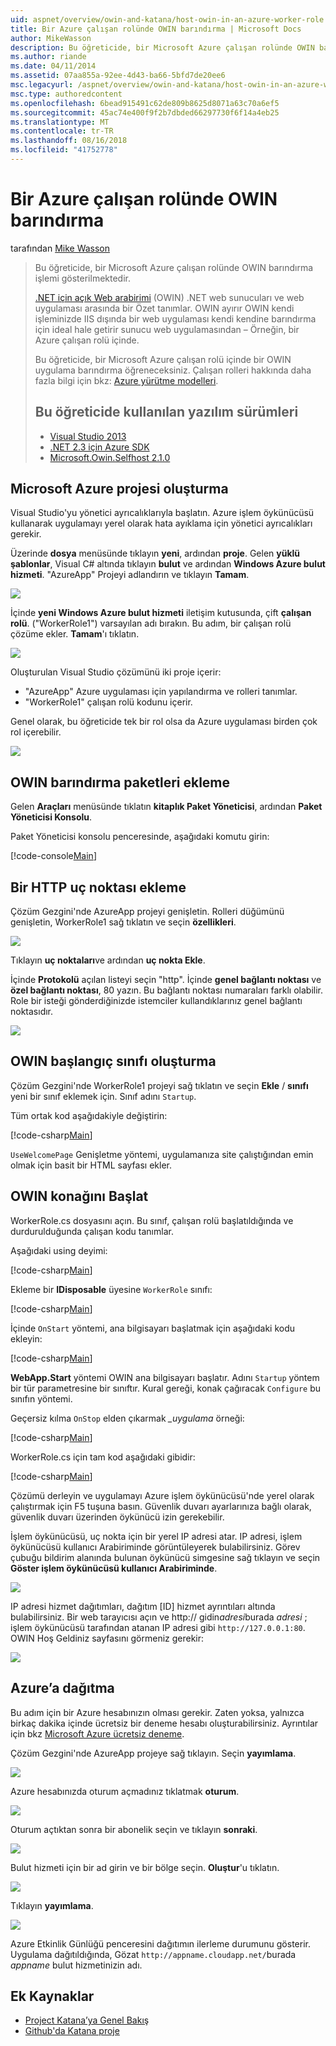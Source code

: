 ```yaml
---
uid: aspnet/overview/owin-and-katana/host-owin-in-an-azure-worker-role
title: Bir Azure çalışan rolünde OWIN barındırma | Microsoft Docs
author: MikeWasson
description: Bu öğreticide, bir Microsoft Azure çalışan rolünde OWIN barındırma işlemi gösterilmektedir. Açık Web arabirimi için .NET (OWIN) .NET web sunucusu arasında bir Özet tanımlar...
ms.author: riande
ms.date: 04/11/2014
ms.assetid: 07aa855a-92ee-4d43-ba66-5bfd7de20ee6
msc.legacyurl: /aspnet/overview/owin-and-katana/host-owin-in-an-azure-worker-role
msc.type: authoredcontent
ms.openlocfilehash: 6bead915491c62de809b8625d8071a63c70a6ef5
ms.sourcegitcommit: 45ac74e400f9f2b7dbded66297730f6f14a4eb25
ms.translationtype: MT
ms.contentlocale: tr-TR
ms.lasthandoff: 08/16/2018
ms.locfileid: "41752778"
---
```

<a name="host-owin-in-an-azure-worker-role"></a>Bir Azure çalışan rolünde OWIN barındırma
====================
tarafından [Mike Wasson](https://github.com/MikeWasson)

> Bu öğreticide, bir Microsoft Azure çalışan rolünde OWIN barındırma işlemi gösterilmektedir.
> 
> [.NET için açık Web arabirimi](http://owin.org/) (OWIN) .NET web sunucuları ve web uygulaması arasında bir Özet tanımlar. OWIN ayırır OWIN kendi işleminizde IIS dışında bir web uygulaması kendi kendine barındırma için ideal hale getirir sunucu web uygulamasından – Örneğin, bir Azure çalışan rolü içinde.
> 
> Bu öğreticide, bir Microsoft Azure çalışan rolü içinde bir OWIN uygulama barındırma öğreneceksiniz. Çalışan rolleri hakkında daha fazla bilgi için bkz: [Azure yürütme modelleri](https://azure.microsoft.com/documentation/articles/fundamentals-application-models/#CloudServices).
> 
> ## <a name="software-versions-used-in-the-tutorial"></a>Bu öğreticide kullanılan yazılım sürümleri
> 
> 
> - [Visual Studio 2013](https://www.microsoft.com/visualstudio/eng/2013-downloads)
> - [.NET 2.3 için Azure SDK](https://azure.microsoft.com/downloads/)
> - [Microsoft.Owin.Selfhost 2.1.0](http://www.nuget.org/packages/Microsoft.Owin.SelfHost/2.1.0)


## <a name="create-a-microsoft-azure-project"></a>Microsoft Azure projesi oluşturma

Visual Studio'yu yönetici ayrıcalıklarıyla başlatın. Azure işlem öykünücüsü kullanarak uygulamayı yerel olarak hata ayıklama için yönetici ayrıcalıkları gerekir.

Üzerinde **dosya** menüsünde tıklayın **yeni**, ardından **proje**. Gelen **yüklü şablonlar**, Visual C# altında tıklayın **bulut** ve ardından **Windows Azure bulut hizmeti**. "AzureApp" Projeyi adlandırın ve tıklayın **Tamam**.

[![](host-owin-in-an-azure-worker-role/_static/image2.png)](host-owin-in-an-azure-worker-role/_static/image1.png)

İçinde **yeni Windows Azure bulut hizmeti** iletişim kutusunda, çift **çalışan rolü**. ("WorkerRole1") varsayılan adı bırakın. Bu adım, bir çalışan rolü çözüme ekler. **Tamam**'ı tıklatın.

[![](host-owin-in-an-azure-worker-role/_static/image4.png)](host-owin-in-an-azure-worker-role/_static/image3.png)

Oluşturulan Visual Studio çözümünü iki proje içerir:

- &quot;AzureApp&quot; Azure uygulaması için yapılandırma ve rolleri tanımlar.
- &quot;WorkerRole1&quot; çalışan rolü kodunu içerir.

Genel olarak, bu öğreticide tek bir rol olsa da Azure uygulaması birden çok rol içerebilir.

![](host-owin-in-an-azure-worker-role/_static/image5.png)

## <a name="add-the-owin-self-host-packages"></a>OWIN barındırma paketleri ekleme

Gelen **Araçları** menüsünde tıklatın **kitaplık Paket Yöneticisi**, ardından **Paket Yöneticisi Konsolu**.

Paket Yöneticisi konsolu penceresinde, aşağıdaki komutu girin:

[!code-console[Main](host-owin-in-an-azure-worker-role/samples/sample1.cmd)]

## <a name="add-an-http-endpoint"></a>Bir HTTP uç noktası ekleme

Çözüm Gezgini'nde AzureApp projeyi genişletin. Rolleri düğümünü genişletin, WorkerRole1 sağ tıklatın ve seçin **özellikleri**.

![](host-owin-in-an-azure-worker-role/_static/image6.png)

Tıklayın **uç noktaları**ve ardından **uç nokta Ekle**.

İçinde **Protokolü** açılan listeyi seçin "http". İçinde **genel bağlantı noktası** ve **özel bağlantı noktası**, 80 yazın. Bu bağlantı noktası numaraları farklı olabilir. Role bir isteği gönderdiğinizde istemciler kullandıklarınız genel bağlantı noktasıdır.

[![](host-owin-in-an-azure-worker-role/_static/image8.png)](host-owin-in-an-azure-worker-role/_static/image7.png)

## <a name="create-the-owin-startup-class"></a>OWIN başlangıç sınıfı oluşturma

Çözüm Gezgini'nde WorkerRole1 projeyi sağ tıklatın ve seçin **Ekle** / **sınıfı** yeni bir sınıf eklemek için. Sınıf adını `Startup`.

Tüm ortak kod aşağıdakiyle değiştirin:

[!code-csharp[Main](host-owin-in-an-azure-worker-role/samples/sample2.cs)]

`UseWelcomePage` Genişletme yöntemi, uygulamanıza site çalıştığından emin olmak için basit bir HTML sayfası ekler.

## <a name="start-the-owin-host"></a>OWIN konağını Başlat

WorkerRole.cs dosyasını açın. Bu sınıf, çalışan rolü başlatıldığında ve durdurulduğunda çalışan kodu tanımlar.

Aşağıdaki using deyimi:

[!code-csharp[Main](host-owin-in-an-azure-worker-role/samples/sample3.cs)]

Ekleme bir **IDisposable** üyesine `WorkerRole` sınıfı:

[!code-csharp[Main](host-owin-in-an-azure-worker-role/samples/sample4.cs)]

İçinde `OnStart` yöntemi, ana bilgisayarı başlatmak için aşağıdaki kodu ekleyin:

[!code-csharp[Main](host-owin-in-an-azure-worker-role/samples/sample5.cs?highlight=5)]

**WebApp.Start** yöntemi OWIN ana bilgisayarı başlatır. Adını `Startup` yöntem bir tür parametresine bir sınıftır. Kural gereği, konak çağıracak `Configure` bu sınıfın yöntemi.

Geçersiz kılma `OnStop` elden çıkarmak  *\_uygulama* örneği:

[!code-csharp[Main](host-owin-in-an-azure-worker-role/samples/sample6.cs)]

WorkerRole.cs için tam kod aşağıdaki gibidir:

[!code-csharp[Main](host-owin-in-an-azure-worker-role/samples/sample7.cs)]

Çözümü derleyin ve uygulamayı Azure işlem öykünücüsü'nde yerel olarak çalıştırmak için F5 tuşuna basın. Güvenlik duvarı ayarlarınıza bağlı olarak, güvenlik duvarı üzerinden öykünücü izin gerekebilir.

İşlem öykünücüsü, uç nokta için bir yerel IP adresi atar. IP adresi, işlem öykünücüsü kullanıcı Arabiriminde görüntüleyerek bulabilirsiniz. Görev çubuğu bildirim alanında bulunan öykünücü simgesine sağ tıklayın ve seçin **Göster işlem öykünücüsü kullanıcı Arabiriminde**.

[![](host-owin-in-an-azure-worker-role/_static/image10.png)](host-owin-in-an-azure-worker-role/_static/image9.png)

IP adresi hizmet dağıtımları, dağıtım [ID] hizmet ayrıntıları altında bulabilirsiniz. Bir web tarayıcısı açın ve http:// gidin<em>adresi</em>burada <em>adresi</em> ; işlem öykünücüsü tarafından atanan IP adresi gibi `http://127.0.0.1:80`. OWIN Hoş Geldiniz sayfasını görmeniz gerekir:

![](host-owin-in-an-azure-worker-role/_static/image11.png)

## <a name="deploy-to-azure"></a>Azure’a dağıtma

Bu adım için bir Azure hesabınızın olması gerekir. Zaten yoksa, yalnızca birkaç dakika içinde ücretsiz bir deneme hesabı oluşturabilirsiniz. Ayrıntılar için bkz [Microsoft Azure ücretsiz deneme](https://azure.microsoft.com/pricing/free-trial/?WT.mc_id=A261C142F).

Çözüm Gezgini'nde AzureApp projeye sağ tıklayın. Seçin **yayımlama**.

![](host-owin-in-an-azure-worker-role/_static/image12.png)

Azure hesabınızda oturum açmadınız tıklatmak **oturum**.

[![](host-owin-in-an-azure-worker-role/_static/image14.png)](host-owin-in-an-azure-worker-role/_static/image13.png)

Oturum açtıktan sonra bir abonelik seçin ve tıklayın **sonraki**.

[![](host-owin-in-an-azure-worker-role/_static/image16.png)](host-owin-in-an-azure-worker-role/_static/image15.png)

Bulut hizmeti için bir ad girin ve bir bölge seçin. **Oluştur**'u tıklatın.

![](host-owin-in-an-azure-worker-role/_static/image17.png)

Tıklayın **yayımlama**.

[![](host-owin-in-an-azure-worker-role/_static/image19.png)](host-owin-in-an-azure-worker-role/_static/image18.png)

Azure Etkinlik Günlüğü penceresini dağıtımın ilerleme durumunu gösterir. Uygulama dağıtıldığında, Gözat `http://appname.cloudapp.net/`burada *appname* bulut hizmetinizin adı.

## <a name="additional-resources"></a>Ek Kaynaklar

- [Project Katana’ya Genel Bakış](an-overview-of-project-katana.md)
- [Github'da Katana proje](https://github.com/aspnet/AspNetKatana/)
